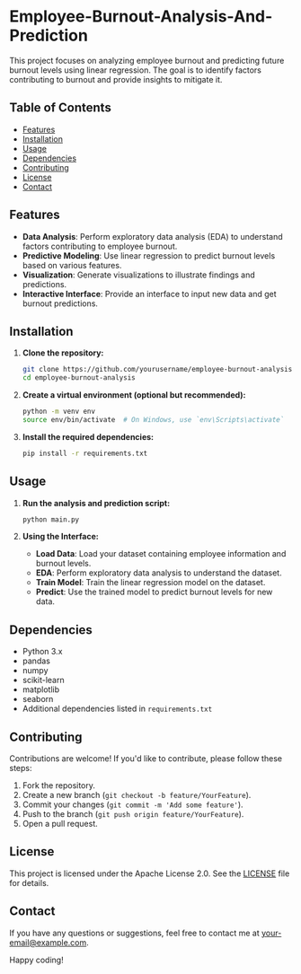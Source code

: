 # Employee-Burnout-Analysis-And-Prediction

This project focuses on analyzing employee burnout and predicting future burnout levels using linear regression. The goal is to identify factors contributing to burnout and provide insights to mitigate it.

## Table of Contents

- [Features](#features)
- [Installation](#installation)
- [Usage](#usage)
- [Dependencies](#dependencies)
- [Contributing](#contributing)
- [License](#license)
- [Contact](#contact)

## Features

- **Data Analysis**: Perform exploratory data analysis (EDA) to understand factors contributing to employee burnout.
- **Predictive Modeling**: Use linear regression to predict burnout levels based on various features.
- **Visualization**: Generate visualizations to illustrate findings and predictions.
- **Interactive Interface**: Provide an interface to input new data and get burnout predictions.

## Installation

1. **Clone the repository:**
    ```bash
    git clone https://github.com/yourusername/employee-burnout-analysis.git
    cd employee-burnout-analysis
    ```

2. **Create a virtual environment (optional but recommended):**
    ```bash
    python -m venv env
    source env/bin/activate  # On Windows, use `env\Scripts\activate`
    ```

3. **Install the required dependencies:**
    ```bash
    pip install -r requirements.txt
    ```

## Usage

1. **Run the analysis and prediction script:**
    ```bash
    python main.py
    ```

2. **Using the Interface:**
    - **Load Data**: Load your dataset containing employee information and burnout levels.
    - **EDA**: Perform exploratory data analysis to understand the dataset.
    - **Train Model**: Train the linear regression model on the dataset.
    - **Predict**: Use the trained model to predict burnout levels for new data.

## Dependencies

- Python 3.x
- pandas
- numpy
- scikit-learn
- matplotlib
- seaborn
- Additional dependencies listed in `requirements.txt`

## Contributing

Contributions are welcome! If you'd like to contribute, please follow these steps:

1. Fork the repository.
2. Create a new branch (`git checkout -b feature/YourFeature`).
3. Commit your changes (`git commit -m 'Add some feature'`).
4. Push to the branch (`git push origin feature/YourFeature`).
5. Open a pull request.

## License

This project is licensed under the Apache License 2.0. See the [LICENSE](LICENSE) file for details.

## Contact

If you have any questions or suggestions, feel free to contact me at your-email@example.com.

Happy coding!
